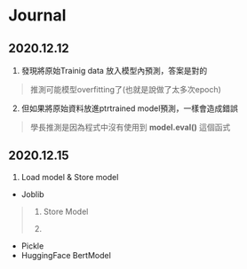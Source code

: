 # Journal

## 2020.12.12
1. 發現將原始Trainig data 放入模型內預測，答案是對的
> 推測可能模型overfitting了(也就是說做了太多次epoch)
2. 但如果將原始資料放進ptrtrained model預測，一樣會造成錯誤
> 學長推測是因為程式中沒有使用到 **model.eval()** 這個函式

## 2020.12.15
1. Load model & Store model
* Joblib
> 1. Store Model
> 
> 2. 
* Pickle
* HuggingFace BertModel
